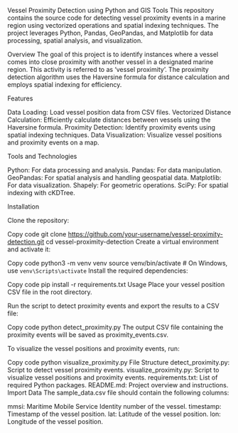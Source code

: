 Vessel Proximity Detection using Python and GIS Tools
This repository contains the source code for detecting vessel proximity events in a marine region using vectorized operations and spatial indexing techniques. The project leverages Python, Pandas, GeoPandas, and Matplotlib for data processing, spatial analysis, and visualization.

Overview
The goal of this project is to identify instances where a vessel comes into close proximity with another vessel in a designated marine region. This activity is referred to as ‘vessel proximity’. The proximity detection algorithm uses the Haversine formula for distance calculation and employs spatial indexing for efficiency.

Features

Data Loading: Load vessel position data from CSV files.
Vectorized Distance Calculation: Efficiently calculate distances between vessels using the Haversine formula.
Proximity Detection: Identify proximity events using spatial indexing techniques.
Data Visualization: Visualize vessel positions and proximity events on a map.

Tools and Technologies

Python: For data processing and analysis.
Pandas: For data manipulation.
GeoPandas: For spatial analysis and handling geospatial data.
Matplotlib: For data visualization.
Shapely: For geometric operations.
SciPy: For spatial indexing with cKDTree.

Installation

Clone the repository:

Copy code
git clone https://github.com/your-username/vessel-proximity-detection.git
cd vessel-proximity-detection
Create a virtual environment and activate it:

Copy code
python3 -m venv venv
source venv/bin/activate  # On Windows, use `venv\Scripts\activate`
Install the required dependencies:

Copy code
pip install -r requirements.txt
Usage
Place your vessel position CSV file in the root directory.

Run the script to detect proximity events and export the results to a CSV file:

Copy code
python detect_proximity.py
The output CSV file containing the proximity events will be saved as proximity_events.csv.

To visualize the vessel positions and proximity events, run:


Copy code
python visualize_proximity.py
File Structure
detect_proximity.py: Script to detect vessel proximity events.
visualize_proximity.py: Script to visualize vessel positions and proximity events.
requirements.txt: List of required Python packages.
README.md: Project overview and instructions.
Import Data
The sample_data.csv file should contain the following columns:

mmsi: Maritime Mobile Service Identity number of the vessel.
timestamp: Timestamp of the vessel position.
lat: Latitude of the vessel position.
lon: Longitude of the vessel position.
